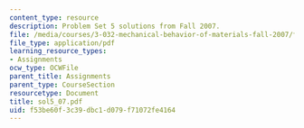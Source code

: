 ```yaml
---
content_type: resource
description: Problem Set 5 solutions from Fall 2007.
file: /media/courses/3-032-mechanical-behavior-of-materials-fall-2007/f53be60f3c39dbc1d079f71072fe4164_sol5_07.pdf
file_type: application/pdf
learning_resource_types:
- Assignments
ocw_type: OCWFile
parent_title: Assignments
parent_type: CourseSection
resourcetype: Document
title: sol5_07.pdf
uid: f53be60f-3c39-dbc1-d079-f71072fe4164
---
```


